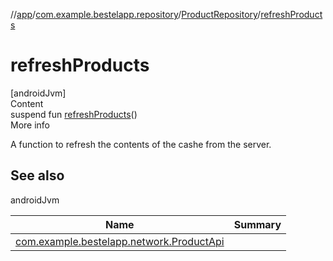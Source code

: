 //[app](../../index.md)/[com.example.bestelapp.repository](../index.md)/[ProductRepository](index.md)/[refreshProducts](refresh-products.md)



# refreshProducts  
[androidJvm]  
Content  
suspend fun [refreshProducts](refresh-products.md)()  
More info  


A function to refresh the contents of the cashe from the server.



## See also  
  
androidJvm  
  
|  Name|  Summary| 
|---|---|
| <a name="com.example.bestelapp.repository/ProductRepository/refreshProducts/#/PointingToDeclaration/"></a>[com.example.bestelapp.network.ProductApi](../../com.example.bestelapp.network/-product-api/index.md)| <a name="com.example.bestelapp.repository/ProductRepository/refreshProducts/#/PointingToDeclaration/"></a>
  
  



